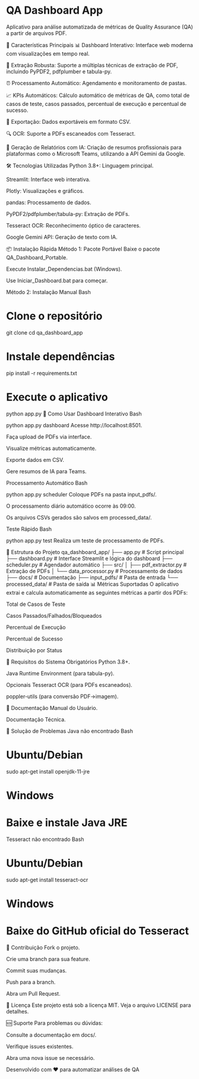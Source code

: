 # QA Dashboard App

Aplicativo para análise automatizada de métricas de Quality Assurance (QA) a partir de arquivos PDF.

🚀 Características Principais
📊 Dashboard Interativo: Interface web moderna com visualizações em tempo real.

📄 Extração Robusta: Suporte a múltiplas técnicas de extração de PDF, incluindo PyPDF2, pdfplumber e tabula-py.

⏰ Processamento Automático: Agendamento e monitoramento de pastas.

📈 KPIs Automáticos: Cálculo automático de métricas de QA, como total de casos de teste, casos passados, percentual de execução e percentual de sucesso.

💾 Exportação: Dados exportáveis em formato CSV.

🔍 OCR: Suporte a PDFs escaneados com Tesseract.

🤖 Geração de Relatórios com IA: Criação de resumos profissionais para plataformas como o Microsoft Teams, utilizando a API Gemini da Google.

🛠️ Tecnologias Utilizadas
Python 3.8+: Linguagem principal.

Streamlit: Interface web interativa.

Plotly: Visualizações e gráficos.

pandas: Processamento de dados.

PyPDF2/pdfplumber/tabula-py: Extração de PDFs.

Tesseract OCR: Reconhecimento óptico de caracteres.

Google Gemini API: Geração de texto com IA.

📦 Instalação Rápida
Método 1: Pacote Portável
Baixe o pacote QA_Dashboard_Portable.

Execute Instalar_Dependencias.bat (Windows).

Use Iniciar_Dashboard.bat para começar.

Método 2: Instalação Manual
Bash

# Clone o repositório
git clone <repository-url>
cd qa_dashboard_app

# Instale dependências
pip install -r requirements.txt

# Execute o aplicativo
python app.py
🎯 Como Usar
Dashboard Interativo
Bash

python app.py dashboard
Acesse http://localhost:8501.

Faça upload de PDFs via interface.

Visualize métricas automaticamente.

Exporte dados em CSV.

Gere resumos de IA para Teams.

Processamento Automático
Bash

python app.py scheduler
Coloque PDFs na pasta input_pdfs/.

O processamento diário automático ocorre às 09:00.

Os arquivos CSVs gerados são salvos em processed_data/.

Teste Rápido
Bash

python app.py test
Realiza um teste de processamento de PDFs.

📁 Estrutura do Projeto
qa_dashboard_app/
├── app.py                    # Script principal
├── dashboard.py              # Interface Streamlit e lógica do dashboard
├── scheduler.py              # Agendador automático
├── src/
│   ├── pdf_extractor.py      # Extração de PDFs
│   └── data_processor.py     # Processamento de dados
├── docs/                     # Documentação
├── input_pdfs/               # Pasta de entrada
└── processed_data/           # Pasta de saída
📊 Métricas Suportadas
O aplicativo extrai e calcula automaticamente as seguintes métricas a partir dos PDFs:

Total de Casos de Teste

Casos Passados/Falhados/Bloqueados

Percentual de Execução

Percentual de Sucesso

Distribuição por Status

🔧 Requisitos do Sistema
Obrigatórios
Python 3.8+.

Java Runtime Environment (para tabula-py).

Opcionais
Tesseract OCR (para PDFs escaneados).

poppler-utils (para conversão PDF→imagem).

📖 Documentação
Manual do Usuário.

Documentação Técnica.

🐛 Solução de Problemas
Java não encontrado
Bash

# Ubuntu/Debian
sudo apt-get install openjdk-11-jre

# Windows
# Baixe e instale Java JRE
Tesseract não encontrado
Bash

# Ubuntu/Debian
sudo apt-get install tesseract-ocr

# Windows
# Baixe do GitHub oficial do Tesseract
🤝 Contribuição
Fork o projeto.

Crie uma branch para sua feature.

Commit suas mudanças.

Push para a branch.

Abra um Pull Request.

📄 Licença
Este projeto está sob a licença MIT. Veja o arquivo LICENSE para detalhes.

🆘 Suporte
Para problemas ou dúvidas:

Consulte a documentação em docs/.

Verifique issues existentes.

Abra uma nova issue se necessário.

Desenvolvido com ❤️ para automatizar análises de QA
